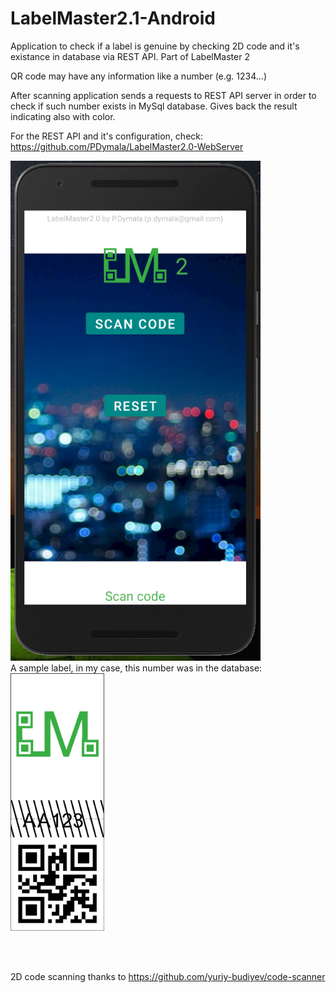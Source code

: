 # LabelMaster2.1-Android
Application to check if a label is genuine by checking 2D code and it's existance in database via REST API. Part of LabelMaster 2


QR code may have any information like a number (e.g. 1234...)

After scanning application sends a requests to REST API server in order to check if such number exists in MySql database. Gives back the result indicating also with color.

For the REST API and it's configuration, check: https://github.com/PDymala/LabelMaster2.0-WebServer 


<img src="lm2.PNG" width=400>
<BR>
A sample label, in my case, this number was in the database:

<img src="lm2_genuine_label.png" width=150>

<BR><BR>

2D code scanning thanks to https://github.com/yuriy-budiyev/code-scanner
